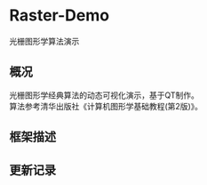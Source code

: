 # Raster-Demo
光栅图形学算法演示

## 概况
光栅图形学经典算法的动态可视化演示，基于QT制作。  
算法参考清华出版社《计算机图形学基础教程(第2版)》。  

## 框架描述

## 更新记录
